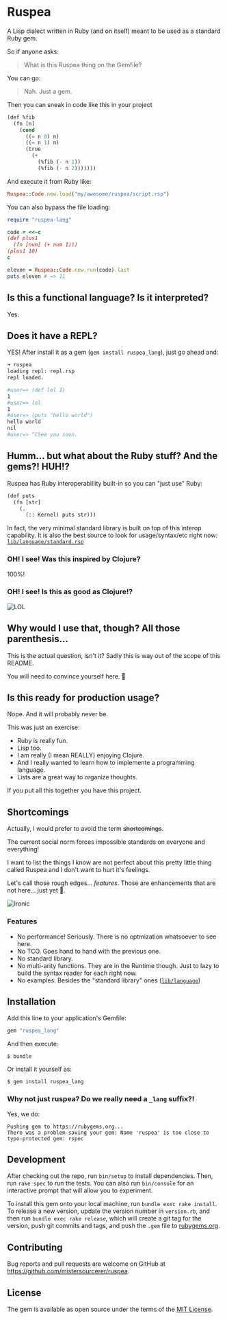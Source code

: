 # Ruspea

A Lisp dialect written in Ruby (and on itself)
meant to be used as a standard Ruby gem.

So if anyone asks:

> What is this Ruspea thing on the Gemfile?

You can go:

> Nah. Just a gem.

Then you can sneak in code like this in your project

```lisp
(def %fib
  (fn [n]
    (cond
      ((= n 0) n)
      ((= n 1) n)
      (true
        (+
          (%fib (- n 1))
          (%fib (- n 2)))))))
```

And execute it from Ruby like:

```ruby
Ruspea::Code.new.load("my/awesome/ruspea/script.rsp")
```

You can also bypass the file loading:

```ruby
require "ruspea-lang"

code = <<~c
(def plus1
  (fn [num] (+ num 1)))
(plus1 10)
c

eleven = Ruspea::Code.new.run(code).last
puts eleven # => 11
```

## Is this a functional language? Is it interpreted?

Yes.

## Does it have a REPL?

YES! After install it as a gem (`gem install ruspea_lang`),
just go ahead and:

```bash
➜ ruspea
loading repl: repl.rsp
repl loaded.

#user=> (def lol 1)
1
#user=> lol
1
#user=> (puts "hello world")
hello world
nil
#user=> ^CSee you soon.
```

## Humm... but what about the Ruby stuff? And the gems?! HUH!?

Ruspea has Ruby interoperabillity built-in
so you can "just use" Ruby:

```lisp
(def puts
  (fn [str]
    (.
      (:: Kernel) puts str)))
```

In fact, the very minimal standard library is
built on top of this interop capability.
It is also the best source to look for usage/syntax/etc right now:
[`lib/language/standard.rsp`](https://github.com/mistersourcerer/ruspea/blob/master/lib/language/standard.rsp)

### OH! I see! Was this inspired by Clojure?

100%!

### OH! I see! Is this as good as Clojure!?

![LOL](https://i.imgflip.com/1joc8h.jpg)

## Why would I use that, though? All those parenthesis...

This is the actual question, isn't it?
Sadly this is way out of the scope of this README.

You will need to convince yourself here. 😬

## Is this ready for production usage?

Nope.
And it will probably never be.

This was just an exercise:

  - Ruby is really fun.
  - Lisp too.
  - I am really (I mean REALLY) enjoying Clojure.
  - And I really wanted to learn how to implemente a programming language.
  - Lists are a great way to organize thoughts.

If you put all this together you have this project.

## Shortcomings

Actually, I would prefer to avoid the term ~~shortcomings~~.

The current social norm forces impossible standards
on everyone and everything!

I want to list the things I know are not perfect
about this pretty little thing called Ruspea
and I don't want to hurt it's feelings.

Let's call those rough edges... *features*.
Those are enhancements that are not here... just yet 😬.

![Ironic](https://media.giphy.com/media/9MJ6xrgVR9aEwF8zCJ/source.gif)

### Features

  - No performance! Seriously. There is no optmization whatsoever to see here.
  - No TCO. Goes hand to hand with the previous one.
  - No standard library.
  - No multi-arity functions.
    They are in the Runtime though. Just to lazy to build the syntax reader for each right now.
  - No examples. Besides the "standard library" ones ([`lib/language`](https://github.com/mistersourcerer/ruspea/blob/master/lib/language/standard.rsp))

## Installation

Add this line to your application's Gemfile:

```ruby
gem "ruspea_lang"
```

And then execute:

    $ bundle

Or install it yourself as:

    $ gem install ruspea_lang


### Why not just ruspea? Do we really need a `_lang` suffix?!

Yes, we do:

```
Pushing gem to https://rubygems.org...
There was a problem saving your gem: Name 'ruspea' is too close to typo-protected gem: rspec
```

## Development

After checking out the repo, run `bin/setup` to install dependencies. Then, run `rake spec` to run the tests. You can also run `bin/console` for an interactive prompt that will allow you to experiment.

To install this gem onto your local machine, run `bundle exec rake install`. To release a new version, update the version number in `version.rb`, and then run `bundle exec rake release`, which will create a git tag for the version, push git commits and tags, and push the `.gem` file to [rubygems.org](https://rubygems.org).

## Contributing

Bug reports and pull requests are welcome on GitHub at https://github.com/mistersourcerer/ruspea.

## License

The gem is available as open source under the terms of the [MIT License](https://opensource.org/licenses/MIT).
